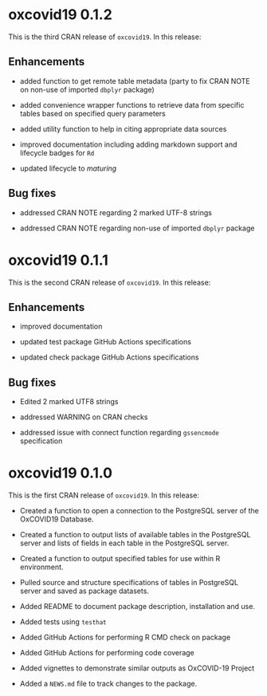 # oxcovid19 0.1.2

This is the third CRAN release of `oxcovid19`. In this release:

## Enhancements

* added function to get remote table metadata (party to fix CRAN NOTE on non-use
of imported `dbplyr` package)

* added convenience wrapper functions to retrieve data from specific tables
based on specified query parameters

* added utility function to help in citing appropriate data sources

* improved documentation including adding markdown support and lifecycle badges 
for `Rd`

* updated lifecycle to *maturing*

## Bug fixes

* addressed CRAN NOTE regarding 2 marked UTF-8 strings

* addressed CRAN NOTE regarding non-use of imported `dbplyr` package

# oxcovid19 0.1.1

This is the second CRAN release of `oxcovid19`. In this release:

## Enhancements

* improved documentation

* updated test package GitHub Actions specifications

* updated check package GitHub Actions specifications

## Bug fixes

* Edited 2 marked UTF8 strings

* addressed WARNING on CRAN checks

* addressed issue with connect function regarding `gssencmode` specification

# oxcovid19 0.1.0

This is the first CRAN release of `oxcovid19`. In this release:

* Created a function to open a connection to the PostgreSQL server of the OxCOVID19 Database.

* Created a function to output lists of available tables in the PostgreSQL server and lists of fields in each table in the PostgreSQL server.

* Created a function to output specified tables for use within R environment.

* Pulled source and structure specifications of tables in PostgreSQL server and saved as package datasets.

* Added README to document package description, installation and use.

* Added tests using `testhat`

* Added GitHub Actions for performing R CMD check on package

* Added GitHub Actions for performing code coverage

* Added vignettes to demonstrate similar outputs as OxCOVID-19 Project

* Added a `NEWS.md` file to track changes to the package.
